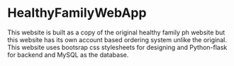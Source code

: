 # HealthyFamilyWebApp
This website is built as a copy of the original healthy family ph website but this website has its own account based ordering system unlike the original. This website uses bootsrap css stylesheets for designing and Python-flask for backend and MySQL as the database. 
